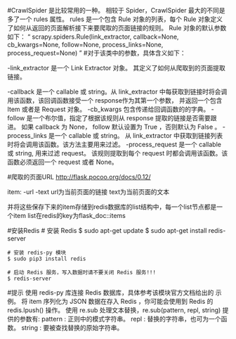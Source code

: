 #CrawlSpider 是比较常用的一种。
相较于 Spider，CrawlSpider 最大的不同是多了一个 rules 属性。
rules 是一个包含 Rule 对象的列表，每个 Rule 对象定义了如何从返回的页面解析接下来要爬取的页面链接的规则。
Rule 对象的默认参数如下：
“
scrapy.spiders.Rule(link_extractor, callback=None, cb_kwargs=None, follow=None, process_links=None, process_request=None)
”
#对于该类中的参数，具体含义如下：

-link_extractor 是一个 Link Extractor 对象。 其定义了如何从爬取到的页面提取链接。

-callback 是一个 callable 或 string。从 link_extractor 中每获取到链接时将会调用该函数，该回调函数接受一个 response作为其第一个参数， 并返回一个包含Item 或者是 Request 对象。
-cb_kwargs 包含传递给回调函数的的字典。
-follow 是一个布尔值，指定了根据该规则从 response 提取的链接是否需要跟进。 如果 callback 为 None， follow 默认设置为   True ，否则默认为 False 。
-process_links 是一个 callable 或 string。 从 link_extractor 中获取到链接列表时将会调用该函数。该方法主要用来过滤。
-process_request 是一个 callable 或 string, 用来过滤 request。 该规则提取到每个 request 时都会调用该函数。该函数必须返回一个 request 或者 None。

#爬取的页面URL 
http://flask.pocoo.org/docs/0.12/

item:
    -url
    -text
url为当前页面的链接
text为当前页面的文本

并将这些保存下来的item存储到redis数据库的list结构中，每一个list节点都是一个item
list在redis的key为flask_doc::items

#安装Redis
    # 安装 Redis
    $ sudo apt-get update
    $ sudo apt-get install redis-server

    # 安装 redis-py 模块
    $ sudo pip3 install redis

    # 启动 Redis 服务，写入数据时请不要关闭 Redis 服务!!!
    $ redis-server

#提示
使用 redis-py 库连接 Redis 数据库，具体参考该模块官方文档给出的 示例。
将 item 序列化为 JSON 数据在存入 Redis ，你可能会使用到 Redis 的 redis.lpush() 操作。
使用 re.sub 处理文本替换，re.sub(pattern, repl, string) 提供的参数有:
    pattern : 正则中的模式字符串。
    repl : 替换的字符串，也可为一个函数。
    string : 要被查找替换的原始字符串。